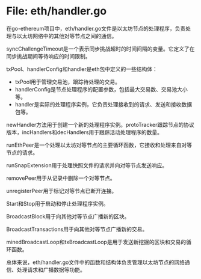 # File: eth/handler.go

在go-ethereum项目中，eth/handler.go文件是以太坊节点的处理程序，负责处理与以太坊网络中的其他对等节点之间的通信。

syncChallengeTimeout是一个表示同步挑战超时的时间间隔的变量。它定义了在同步挑战期间等待响应的时间限制。

txPool、handlerConfig和handler是eth包中定义的一些结构体：

- txPool用于管理交易池，跟踪待处理的交易。
- handlerConfig是节点处理程序的配置参数，包括最大交易数、交易池大小等。
- handler是实际的处理程序实例，它负责处理接收到的请求、发送和接收数据包等。

newHandler方法用于创建一个新的处理程序实例。protoTracker跟踪节点的协议版本，incHandlers和decHandlers用于跟踪活动处理程序的数量。

runEthPeer是一个处理以太坊对等节点的主要循环函数，它接收和处理来自对等节点的请求。

runSnapExtension用于处理快照文件的请求并向对等节点发送响应。

removePeer用于从记录中删除一个对等节点。

unregisterPeer用于标记对等节点已断开连接。

Start和Stop用于启动和停止处理程序实例。

BroadcastBlock用于向其他对等节点广播新的区块。

BroadcastTransactions用于向其他对等节点广播新的交易。

minedBroadcastLoop和txBroadcastLoop是用于发送新挖掘的区块和交易的循环函数。

总体来说，eth/handler.go文件中的函数和结构体负责管理以太坊节点的网络通信、处理请求和广播数据等功能。


